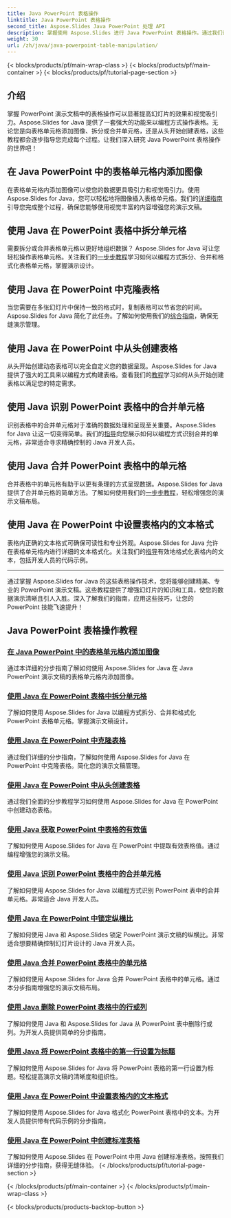 ```yaml
---
title: Java PowerPoint 表格操作
linktitle: Java PowerPoint 表格操作
second_title: Aspose.Slides Java PowerPoint 处理 API
description: 掌握使用 Aspose.Slides 进行 Java PowerPoint 表格操作。通过我们详细的分步教程学习如何添加图像、拆分单元格、创建表格等。
weight: 30
url: /zh/java/java-powerpoint-table-manipulation/
---
```


{< blocks/products/pf/main-wrap-class >}
{< blocks/products/pf/main-container >}
{< blocks/products/pf/tutorial-page-section >}

## 介绍

掌握 PowerPoint 演示文稿中的表格操作可以显著提高幻灯片的效果和视觉吸引力。Aspose.Slides for Java 提供了一套强大的功能来以编程方式操作表格。无论您是向表格单元格添加图像、拆分或合并单元格，还是从头开始创建表格，这些教程都会逐步指导您完成每个过程。让我们深入研究 Java PowerPoint 表格操作的世界吧！

## 在 Java PowerPoint 中的表格单元格内添加图像
在表格单元格内添加图像可以使您的数据更具吸引力和视觉吸引力。使用 Aspose.Slides for Java，您可以轻松地将图像插入表格单元格。我们的[详细指南](./add-image-inside-table-cells-java-powerpoint/)引导您完成整个过程，确保您能够使用视觉丰富的内容增强您的演示文稿。

## 使用 Java 在 PowerPoint 表格中拆分单元格
需要拆分或合并表格单元格以更好地组织数据？ Aspose.Slides for Java 可让您轻松操作表格单元格。关注我们的[一步步教程](./split-cells-powerpoint-table-java/)学习如何以编程方式拆分、合并和格式化表格单元格，掌握演示设计。

## 使用 Java 在 PowerPoint 中克隆表格
当您需要在多张幻灯片中保持一致的格式时，复制表格可以节省您的时间。 Aspose.Slides for Java 简化了此任务。了解如何使用我们的[综合指南](./clone-table-powerpoint-java/)，确保无缝演示管理。

## 使用 Java 在 PowerPoint 中从头创建表格
从头开始创建动态表格可以完全自定义您的数据呈现。Aspose.Slides for Java 提供了强大的工具来以编程方式构建表格。查看我们的[教程](./create-table-from-scratch-powerpoint-java/)学习如何从头开始创建表格以满足您的特定需求。

## 使用 Java 识别 PowerPoint 表格中的合并单元格
识别表格中的合并单元格对于准确的数据处理和呈现至关重要。Aspose.Slides for Java 让这一切变得简单。我们的[指导](./identify-merged-cells-powerpoint-table-java/)向您展示如何以编程方式识别合并的单元格，非常适合寻求精确控制的 Java 开发人员。

## 使用 Java 合并 PowerPoint 表格中的单元格
合并表格中的单元格有助于以更有条理的方式呈现数据。Aspose.Slides for Java 提供了合并单元格的简单方法。了解如何使用我们的[一步步教程](./merge-cells-powerpoint-table-java/)，轻松增强您的演示文稿布局。

## 使用 Java 在 PowerPoint 中设置表格内的文本格式
表格内正确的文本格式可确保可读性和专业外观。Aspose.Slides for Java 允许在表格单元格内进行详细的文本格式化。关注我们的[指导](./set-text-formatting-inside-table-powerpoint-java/)有效地格式化表格内的文本，包括开发人员的代码示例。

---

通过掌握 Aspose.Slides for Java 的这些表格操作技术，您将能够创建精美、专业的 PowerPoint 演示文稿。这些教程提供了增强幻灯片的知识和工具，使您的数据演示清晰且引人入胜。深入了解我们的指南，应用这些技巧，让您的 PowerPoint 技能飞速提升！
## Java PowerPoint 表格操作教程
### [在 Java PowerPoint 中的表格单元格内添加图像](./add-image-inside-table-cells-java-powerpoint/)
通过本详细的分步指南了解如何使用 Aspose.Slides for Java 在 Java PowerPoint 演示文稿的表格单元格内添加图像。
### [使用 Java 在 PowerPoint 表格中拆分单元格](./split-cells-powerpoint-table-java/)
了解如何使用 Aspose.Slides for Java 以编程方式拆分、合并和格式化 PowerPoint 表格单元格。掌握演示文稿设计。
### [使用 Java 在 PowerPoint 中克隆表格](./clone-table-powerpoint-java/)
通过我们详细的分步指南，了解如何使用 Aspose.Slides for Java 在 PowerPoint 中克隆表格。简化您的演示文稿管理。
### [使用 Java 在 PowerPoint 中从头创建表格](./create-table-from-scratch-powerpoint-java/)
通过我们全面的分步教程学习如何使用 Aspose.Slides for Java 在 PowerPoint 中创建动态表格。
### [使用 Java 获取 PowerPoint 中表格的有效值](./get-effective-values-table-powerpoint-java/)
了解如何使用 Aspose.Slides for Java 在 PowerPoint 中提取有效表格值。通过编程增强您的演示文稿。
### [使用 Java 识别 PowerPoint 表格中的合并单元格](./identify-merged-cells-powerpoint-table-java/)
了解如何使用 Aspose.Slides for Java 以编程方式识别 PowerPoint 表中的合并单元格。非常适合 Java 开发人员。
### [使用 Java 在 PowerPoint 中锁定纵横比](./lock-aspect-ratio-powerpoint-java/)
了解如何使用 Java 和 Aspose.Slides 锁定 PowerPoint 演示文稿的纵横比。非常适合想要精确控制幻灯片设计的 Java 开发人员。
### [使用 Java 合并 PowerPoint 表格中的单元格](./merge-cells-powerpoint-table-java/)
了解如何使用 Aspose.Slides for Java 合并 PowerPoint 表格中的单元格。通过本分步指南增强您的演示文稿布局。
### [使用 Java 删除 PowerPoint 表格中的行或列](./remove-row-column-powerpoint-table-java/)
了解如何使用 Java 和 Aspose.Slides for Java 从 PowerPoint 表中删除行或列。为开发人员提供简单的分步指南。
### [使用 Java 将 PowerPoint 表格中的第一行设置为标题](./set-first-row-header-powerpoint-table-java/)
了解如何使用 Aspose.Slides for Java 将 PowerPoint 表格的第一行设置为标题。轻松提高演示文稿的清晰度和组织性。
### [使用 Java 在 PowerPoint 中设置表格内的文本格式](./set-text-formatting-inside-table-powerpoint-java/)
了解如何使用 Aspose.Slides for Java 格式化 PowerPoint 表格中的文本。为开发人员提供带有代码示例的分步指南。
### [使用 Java 在 PowerPoint 中创建标准表格](./create-standard-tables-powerpoint-java/)
了解如何使用 Aspose.Slides 在 PowerPoint 中用 Java 创建标准表格。按照我们详细的分步指南，获得无缝体验。
{< /blocks/products/pf/tutorial-page-section >}

{< /blocks/products/pf/main-container >}
{< /blocks/products/pf/main-wrap-class >}

{< blocks/products/products-backtop-button >}
